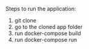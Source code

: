 Steps to run the application: 
1. git clone
2. go to the cloned app folder
3. run docker-compose build
4. run docker-compose run
